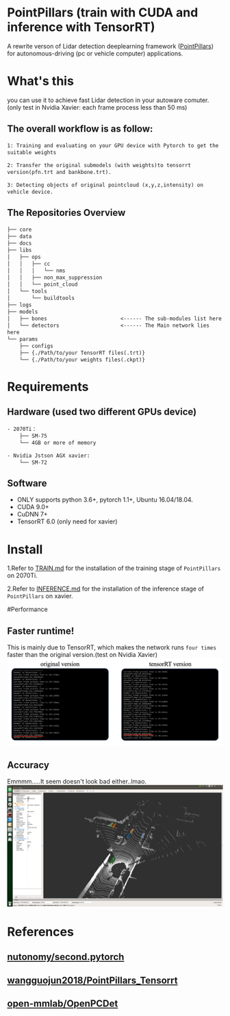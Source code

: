 # PointPillars (train with CUDA and inference with TensorRT)

A rewrite verson of Lidar detection deeplearning framework ([PointPillars](https://github.com/traveller59/second.pytorch)) for autonomous-driving (pc or vehicle computer) applications.

# What's this

you can use it to achieve fast Lidar detection in your autoware comuter. (only test in Nvidia Xavier: each frame process less than 50 ms)

## The overall workflow is as follow:
```
1: Training and evaluating on your GPU device with Pytorch to get the suitable weights
```
```
2: Transfer the original submodels (with weights)to tensorrt version(pfn.trt and bankbone.trt).
```
```
3: Detecting objects of original pointcloud (x,y,z,intensity) on vehicle device.
```
## The Repositories Overview 
```
├── core
├── data
├── docs
├── libs
│   ├── ops
│   │   ├── cc
│   │   │   └── nms
│   │   ├── non_max_suppression
│   │   └── point_cloud
│   └── tools
│       └── buildtools
├── logs
├── models
│   ├── bones                        <------ The sub-modules list here
│   └── detectors                    <------ The Main network lies here
└── params
    ├── configs
    ├── {./Path/to/your TensorRT files(.trt)}
    └── {./Path/to/your weights files(.ckpt)}
```
# Requirements

## Hardware (used two different GPUs device)
```
- 2070Ti：
    ├── SM-75                       
    └── 4GB or more of memory
```
```
- Nvidia Jstson AGX xavier:        
    └── SM-72
```

## Software
 - ONLY supports python 3.6+, pytorch 1.1+, Ubuntu 16.04/18.04.
 - CUDA 9.0+
 - CuDNN 7+
 - TensorRT 6.0 (only need for xavier)
 
# Install
1.Refer to [TRAIN.md](docs/TRAIN.md) for the installation of the training stage of `PointPillars` on 2070Ti.

2.Refer to [INFERENCE.md](docs/INFERENCE.md) for the installation of the inference stage of `PointPillars` on xavier.

#Performance

## Faster runtime!
This is mainly due to TensorRT, which makes the network runs `four times` faster than the original version.(test on Nvidia Xavier)
![compare](docs/_compare.png)

## Accuracy
Emmmm.....It seem doesn't look bad either..lmao. 
![accuracy](docs/_accuracy.png)

# References
## [nutonomy/second.pytorch](https://github.com/nutonomy/second.pytorch)
## [wangguojun2018/PointPillars_Tensorrt](https://github.com/wangguojun2018/PointPillars_Tensorrt)
## [open-mmlab/OpenPCDet](https://github.com/open-mmlab/OpenPCDet)
